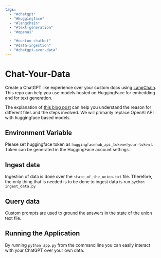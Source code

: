 ```yaml
---
tags:
  - "#chatgpt"
  - "#huggingface"
  - "#langchain"
  - "#text-generation"
  - "#openai"

  - "#custom-chatbot"
  - "#data-ingestion"
  - "#chatgpt-over-data"
---
```

# Chat-Your-Data

Create a ChatGPT like experience over your custom docs using [LangChain](https://github.com/hwchase17/langchain). This repo can help you use models hosted on HuggingFace for embedding and for text generation.

The explanation of [this blog post](https://blog.langchain.dev/tutorial-chatgpt-over-your-data/) can help you understand the reason for different files and the steps involved. We will primarily replace OpenAI API with huggingface based models.

## Environment Variable
Please set huggingface token as `huggingfacehub_api_token=[your-token]`. Token can be generated in the HuggingFace account settings.


## Ingest data

Ingestion of data is done over the `state_of_the_union.txt` file. 
Therefore, the only thing that is needed is to be done to ingest data is run `python ingest_data.py`

## Query data
Custom prompts are used to ground the answers in the state of the union text file.

## Running the Application

By running `python app.py` from the command line you can easily interact with your ChatGPT over your own data.
